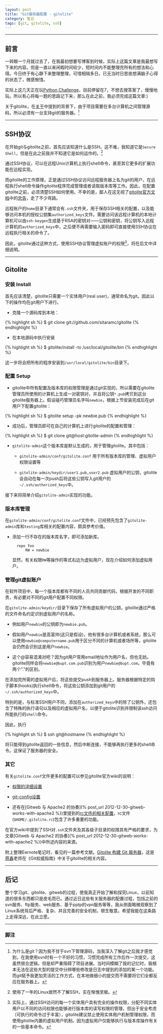 ```yaml
---
layout: post
title: "Git服务器配置 - gitolite"
category: 笔记
tags: [git, gitolite, ssh]
---
```


---

## 前言

一转眼一个月就过去了，在我最初想要写博客到时候，实际上这篇文章是我最想写下来的内容。但是一直以来闲暇时间较少，短时间内不能整理完所有的想法和心得。今日终于有心静下来整理整理，可惜相隔多日，已无当时日思夜想满脑子心得的状态了，微感惋惜。

实际上这几天正在玩[Python Challenge][]，目前停留在7，不想去搜答案了，慢慢地玩。所以有心将每一题的思路记下来，那么在此之前，我必须完成这篇文章:)

关于gitolite，在[关于]({/about.html)中提到的背景下，由于项目需要在多台计算机之间管理源码，所以必须有一台支持git的服务器。[^1]

---

## SSH协议

在开始git与gitolite之前，首先应该知道什么是SSH。这不难，我知道它是`Secure Shell`，但是在此之前我并不知道它是如何运作的。[^2]

通过SSH协议，可以在远程Unix计算机上执行shell命令，甚至其它更多的扩展功能在远程实现。

而gitolite的工作原理，正是通过SSH协议访问远程服务器上名为git的用户，在远程执行shell命令操作gitolite程序完成管理或者读取版本库等工作。因此，在配置gitolite之前，必须清楚SSH如何使用。不幸的是，鄙人在这无视了[gitolite官方文档][]中的[忠告][]，走了不少弯路。

远程账户的`home`目录下通常会有`.ssh`文件夹，用于保存SSH相关的配置，以及能够访问本机的授权公钥集`authorized_keys`文件。需要访问该远程计算机的本地计算机可以由`ssh-keygen`生成基于RSA的密钥对——公钥和密钥，将公钥写入远程计算机的`authorized_keys`中，之后便不再需要输入密码即可直接使用SSH协议在远程执行相关的命令了。

因此，gitolite通过这种方式，使用SSH协议管理虚拟账户的权限[^3]，将在后文中详细说明。

---

## Gitolite

### 安装 Install

首先应该清楚，gitolite只需要一个实体用户(real user)，通常命名为git。因此以下的操作均在git用户下进行。

- 克隆一个源码库到本地：

{% highlight sh %}
$ git clone git://github.com/sitaramc/gitolite
{% endhighlight %}

- 在本地源码中执行安装

{% highlight sh %}
$ gitolite/install -to /usr/local/gitolite/bin
{% endhighlight %}

这一步将会把所有的程序安装到`/usr/local/gitolite/bin`目录下。
    
### 配置 Setup

- gitolite中所有配置及版本库的权限管理是通过git实现的，所以需要在gitolite管理员所使用的计算机上生成一对密钥对，并且将公钥`*.pub`拷贝到这台gitolite服务器上。假设碰巧管理员名字叫`newbie`，根据上节安装完成后在git用户下配置gitolite：

{% highlight sh %}
$ gitolite setup -pk newbie.pub
{% endhighlight %}

- 成功后，管理员即可在自己的计算机上进行gitolite的配置和管理：

{% highlight sh %}
$ git clone git@host:gitolite-admin
{% endhighlight %}

- `gitolite-admin`这个版本库是默认生成的，用于管理gitolite。其中包括：
    
    - `gitolite-admin/conf/gitolite.conf`
        用于所有版本库的管理、虚拟用户权限设置等

    - `gitolite-admin/keydir/user1.pub,user2.pub`
        虚拟用户的公钥，gitolite会自动在每一次push后将这些公钥写入git用户的`~/.ssh/authorized_keys`中。
        
接下来将简单介绍`gitolite-admin`实现的功能。

### 版本库管理

在`gitolite-admin/conf/gitolite.conf`文件中，已经预先包含了`gitolite-admin`库和`testing`库相关的配置内容，颇具参考价值。

- 添加一行不存在的版本库名字，即可添加新库。

        repo foo
            RW = newbie

    显然，有关权限`RW`等操作的等式右边为虚拟用户，现在介绍如何添加虚拟用户。

### 管理git虚拟账户

在软件项目中，每一个版本库都有不同的人员共同贡献代码，根据开发的不同职责，有必要对不同的git用户配置不同权限。

在`gitolite-admin/keydir/`目录下保存了所有虚拟用户的公钥，gitolite通过严格的文件命名约定识别虚拟用户的名称。

- 例如用户`newbie`的公钥即为`newbie.pub`。

- 假如用户`newbie`是高富帅(这只是假设)，他有很多台计算机或者系统，那么可以使用`newbie@computername.pub`用于区分不同的计算机或者场所等，gitolite会仍然会识别这是用户`newbie`。

- 这个@容易混淆对吧？因为git用户常用email地址作为用户名，但也无妨。gitolite同样会将`newbie@bupt.com.pub`识别为用户`newbie@bupt.com`，毕竟有两个"."的区别。

在添加完所需的虚拟用户后，将这些提交push到服务器上。服务器根据特定的钩子脚本(hooks)执行shell命令，将这些公钥添加到git用户的`~/.ssh/authorized_keys`中。

特别的是，与标准SSH用户不同，添加在`authorized_keys`中的除了公钥外，还包含了特殊的执行语句以及相应的虚拟用户名，以便于gitolite识别并限制该ssh访问所能执行的`shell`命令。

因此，执行

{% highlight sh %}
$ ssh git@hostname
{% endhighlight %}

将只能得到gitolite返回的一些信息，然后中断连接，不能够再执行更多的shell命令。这保证了服务器的安全。


### 其它

有关`gitolite.conf`文件更多的配置可以参见gitolite官方wiki的说明：

- [权限的详细设置](http://sitaramc.github.com/gitolite/rules.html)

- [git-config设置](http://sitaramc.github.com/gitolite/git-config.html)

- 还有在[Gitweb 与 Apache2 的协奏](% post_url 2012-12-30-gitweb-works-with-apache2 %})里提到的[rc文件的相关配置](http://sitaramc.github.com/gitolite/rc.html)，rc文件(`$HOME/.gitolite.rc`)包含了许多重要的功能。

在官方wiki中提到了SSH对`.ssh`文件夹及其各级子目录的权限具有严格的要求，为文章[Gitweb 与 Apache2 的协奏](% post_url 2012-12-30-gitweb-works-with-apache2 %})中所述内容的来源。

附上整理Eernote笔记时，看见的一篇参考文献。[Gitolite 构建 Git 服务器][]，这是[蒋鑫][]老师在《Git权威指南》中关于gitolite的相关内容。

---

## 后记

整个学习git、gitolite、gitweb的过程，使我真正开始了解和探究Linux，以前知道的很多东西都只是皮毛而已。通过近日这些有关服务器的配置过程，包括之前的svn服务、ftp服务、web服务、基于pptp的vpn服务等等，我从侧面略微观察到了Linux系统背后严格、复杂、并且完善的安全机制，顿生敬意。希望我能在这条路上走得深远，在此立愿。



---

### 脚注

[^1]: 为什么是git？因为我不甘于svn下管理源码，当我深入了解git之后我才感觉到，在我使用svn时有一个不好的习惯，习惯完成所有工作后作一次提交，这虽然很合逻辑，但是却严重阻碍了项目进展。当时间模糊了我的记忆时，我根本无法在这些大型的提交中分辨哪些修改是日志中提到的添加的某一个功能。而git赋予我更加灵活的工作方式，在本地做细小的提交而不需要将它们全都反应在服务器上。

[^2]: 使用了一年的Linux居然不了解SSH，实在惭愧至极。

[^3]: 实际上，通过SSH访问的每一个实体用户具有完全的操作权限，分配不同实体用户以不同的访问权限也能够进行版本库的读写权限的管理，但出于安全考虑（可执行的命令过于丰富），gitolite建议禁止使用实体用户机制管理权限，而使用gitolite内置的虚拟用户机制。因为虚拟用户仅能够执行与版本库操作有关的一些基本命令。



[Python Challenge]: http://www.pythonchallenge.com/
[gitolite官方文档]: http://sitaramc.github.com/gitolite/master-toc.html
[忠告]: http://sitaramc.github.com/gitolite/install.html#req
[蒋鑫]: http://www.worldhello.net/
[Gitolite 构建 Git 服务器]: http://www.ossxp.com/doc/git/gitolite.html
